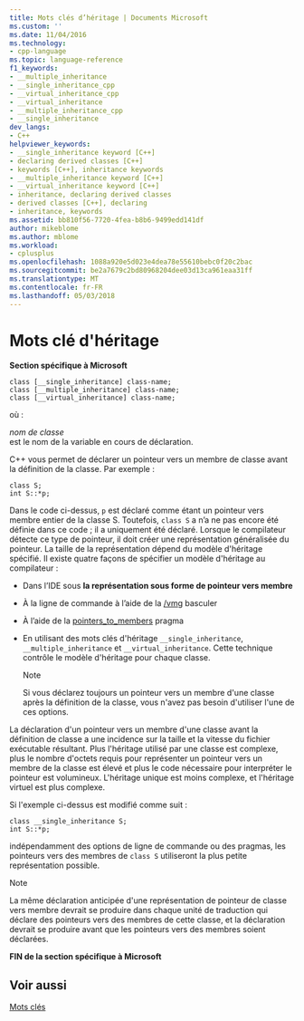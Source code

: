 ```yaml
---
title: Mots clés d’héritage | Documents Microsoft
ms.custom: ''
ms.date: 11/04/2016
ms.technology:
- cpp-language
ms.topic: language-reference
f1_keywords:
- __multiple_inheritance
- __single_inheritance_cpp
- __virtual_inheritance_cpp
- __virtual_inheritance
- __multiple_inheritance_cpp
- __single_inheritance
dev_langs:
- C++
helpviewer_keywords:
- __single_inheritance keyword [C++]
- declaring derived classes [C++]
- keywords [C++], inheritance keywords
- __multiple_inheritance keyword [C++]
- __virtual_inheritance keyword [C++]
- inheritance, declaring derived classes
- derived classes [C++], declaring
- inheritance, keywords
ms.assetid: bb810f56-7720-4fea-b8b6-9499edd141df
author: mikeblome
ms.author: mblome
ms.workload:
- cplusplus
ms.openlocfilehash: 1088a920e5d023e4dea78e55610bebc0f20c2bac
ms.sourcegitcommit: be2a7679c2bd80968204dee03d13ca961eaa31ff
ms.translationtype: MT
ms.contentlocale: fr-FR
ms.lasthandoff: 05/03/2018
---
```

# <a name="inheritance-keywords"></a>Mots clé d'héritage
**Section spécifique à Microsoft**  
  
```  
class [__single_inheritance] class-name;
class [__multiple_inheritance] class-name;
class [__virtual_inheritance] class-name;  
```  
  
 où :  
  
 *nom de classe*  
 est le nom de la variable en cours de déclaration.  
  
 C++ vous permet de déclarer un pointeur vers un membre de classe avant la définition de la classe. Par exemple :  
  
```  
class S;  
int S::*p;  
```  
  
 Dans le code ci-dessus, `p` est déclaré comme étant un pointeur vers membre entier de la classe S. Toutefois, `class S` a n’a ne pas encore été définie dans ce code ; il a uniquement été déclaré. Lorsque le compilateur détecte ce type de pointeur, il doit créer une représentation généralisée du pointeur. La taille de la représentation dépend du modèle d'héritage spécifié. Il existe quatre façons de spécifier un modèle d'héritage au compilateur :  
  
-   Dans l’IDE sous **la représentation sous forme de pointeur vers membre**  
  
-   À la ligne de commande à l’aide de la [/vmg](../build/reference/vmb-vmg-representation-method.md) basculer  
  
-   À l’aide de la [pointers_to_members](../preprocessor/pointers-to-members.md) pragma  
  
-   En utilisant des mots clés d'héritage `__single_inheritance`, `__multiple_inheritance` et `__virtual_inheritance`. Cette technique contrôle le modèle d'héritage pour chaque classe.  
  
    > [!NOTE]
    >  Si vous déclarez toujours un pointeur vers un membre d'une classe après la définition de la classe, vous n'avez pas besoin d'utiliser l'une de ces options.  
  
 La déclaration d'un pointeur vers un membre d'une classe avant la définition de classe a une incidence sur la taille et la vitesse du fichier exécutable résultant. Plus l'héritage utilisé par une classe est complexe, plus le nombre d'octets requis pour représenter un pointeur vers un membre de la classe est élevé et plus le code nécessaire pour interpréter le pointeur est volumineux. L'héritage unique est moins complexe, et l'héritage virtuel est plus complexe.  
  
 Si l'exemple ci-dessus est modifié comme suit :  
  
```  
class __single_inheritance S;  
int S::*p;  
```  
  
 indépendamment des options de ligne de commande ou des pragmas, les pointeurs vers des membres de `class S` utiliseront la plus petite représentation possible.  
  
> [!NOTE]
>  La même déclaration anticipée d'une représentation de pointeur de classe vers membre devrait se produire dans chaque unité de traduction qui déclare des pointeurs vers des membres de cette classe, et la déclaration devrait se produire avant que les pointeurs vers des membres soient déclarées.  
  
 **FIN de la section spécifique à Microsoft**  
  
## <a name="see-also"></a>Voir aussi  
 [Mots clés](../cpp/keywords-cpp.md)